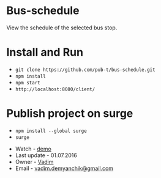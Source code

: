 # Bus-schedule
View the schedule of the selected bus stop.

# Install and Run
* `git clone https://github.com/pub-t/bus-schedule.git`
* `npm install`
* `npm start`
* `http://localhost:8080/client/`

# Publish project on surge
* `npm install --global surge`
* `surge`
- Watch - [demo](http://sweltering-cows.surge.sh/)
- Last update - 01.07.2016
- Owner - [Vadim](https://github.com/DemyanchikVadim)
- Email - vadim.demyanchik@gmail.com
